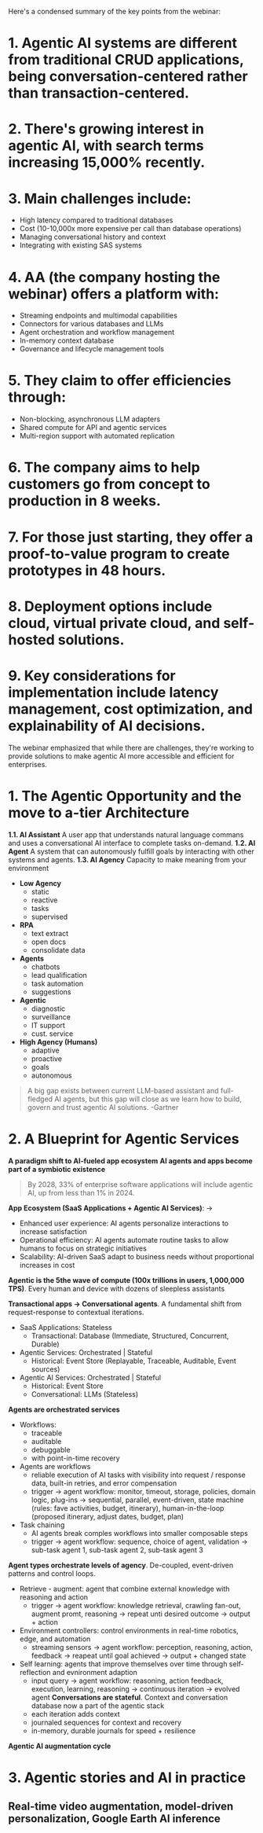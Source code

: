 Here's a condensed summary of the key points from the webinar:

# 1. Agentic AI systems are different from traditional CRUD applications, being conversation-centered rather than transaction-centered.

# 2. There's growing interest in agentic AI, with search terms increasing 15,000% recently.

# 3. Main challenges include:
   - High latency compared to traditional databases
   - Cost (10-10,000x more expensive per call than database operations)
   - Managing conversational history and context
   - Integrating with existing SAS systems

# 4. AA (the company hosting the webinar) offers a platform with:
   - Streaming endpoints and multimodal capabilities
   - Connectors for various databases and LLMs
   - Agent orchestration and workflow management
   - In-memory context database
   - Governance and lifecycle management tools

# 5. They claim to offer efficiencies through:
   - Non-blocking, asynchronous LLM adapters
   - Shared compute for API and agentic services
   - Multi-region support with automated replication

# 6. The company aims to help customers go from concept to production in 8 weeks.

# 7. For those just starting, they offer a proof-to-value program to create prototypes in 48 hours.

# 8. Deployment options include cloud, virtual private cloud, and self-hosted solutions.

# 9. Key considerations for implementation include latency management, cost optimization, and explainability of AI decisions. 

The webinar emphasized that while there are challenges, they're working to provide solutions to make agentic AI more accessible and efficient for enterprises.
# 1. The Agentic Opportunity and the move to a-tier Architecture
**1.1. AI Assistant**
A user app that understands natural language commans and uses a conversational AI interface to complete tasks on-demand.
**1.2. AI Agent**
A system that can autonomously fulfill goals by interacting with other systems and agents.
**1.3. AI Agency**
Capacity to make meaning from your environment
- **Low Agency**
   - static
   - reactive
   - tasks
   - supervised
- **RPA** 
   - text extract
   - open docs
   - consolidate data
- **Agents**
   - chatbots
   - lead qualification
   - task automation
   - suggestions
- **Agentic**
   - diagnostic
   - surveillance
   - IT support
   - cust. service
- **High Agency (Humans)**
   - adaptive
   - proactive
   - goals
   - autonomous
> A big gap exists between current LLM-based assistant and full-fledged AI agents, but this gap will close as we learn how to build, govern and trust agentic AI solutions.
> -Gartner
# 2. A Blueprint for Agentic Services
**A paradigm shift to AI-fueled app ecosystem**
**AI agents and apps become part of a symbiotic existence**
> By 2028, 33% of enterprise software applications will include agentic AI, up from less than 1% in 2024.

**App Ecosystem (SaaS Applications + Agentic AI Services)**: ->
- Enhanced user experience: AI agents personalize interactions to increase satisfaction
- Operational efficiency: AI agents automate routine tasks to allow humans to focus on strategic initiatives
- Scalability: AI-driven SaaS adapt to business needs without proportional increases in cost

**Agentic is the 5the wave of compute (100x trillions in users, 1,000,000 TPS)**.
Every human and device with dozens of sleepless assistants

**Transactional apps -> Conversational agents**. A fundamental shift from request-response to contextual iterations.
   - SaaS Applications: Stateless
     - Transactional: Database (Immediate, Structured, Concurrent, Durable)
   - Agentic Services: Orchestrated | Stateful
     - Historical: Event Store (Replayable, Traceable, Auditable, Event sources)
   - Agentic AI Services: Orchestrated | Stateful
     - Historical: Event Store
     - Conversational: LLMs (Stateless)
    
**Agents are orchestrated services**
   - Workflows:
      - traceable
      - auditable
      - debuggable
      - with point-in-time recovery
   - Agents are workflows
      - reliable execution of AI tasks with visibility into request / response data, built-in retries, and error compensation
      - trigger -> agent workflow: monitor, timeout, storage, policies, domain logic, plug-ins -> sequential, parallel, event-driven, state machine (rules: fave activities, budget, itinerary), human-in-the-loop (proposed itinerary, adjust dates, budget, plan) 
   - Task chaining
      - AI agents break comples workflows into smaller composable steps
      - trigger -> agent workflow: sequence, choice of agent, validation -> sub-task agent 1, sub-task agent 2, sub-task agent 3

**Agent types orchestrate levels of agency**. De-coupled, event-driven patterns and control loops.
   - Retrieve - augment: agent that combine external knowledge with reasoning and action
      - trigger -> agent workflow: knowledge retrieval, crawling fan-out, augment promt, reasoning -> repeat unti desired outcome -> output + action   
   - Environment controllers: control environments in real-time robotics, edge, and automation
      - streaming sensors -> agent workflow: perception, reasoning, action, feedback -> reapeat until goal achieved -> output + changed state
   - Self learning: agents that improve themselves over time through self-reflection and evnironment adaption
      - input query -> agent workflow: reasoning, action feedback, execution, learning, reasoning -> continuous iteration -> evolved agent
 **Conversations are stateful**. Context and conversation database now a part of the agentic stack
      - each iteration adds context
      - journaled sequences for context and recovery
      - in-memory, durable journals for speed + resilience

**Agentic AI augmentation cycle**
# 3. Agentic stories and AI in practice
## Real-time video augmentation, model-driven personalization, Google Earth AI inference 


